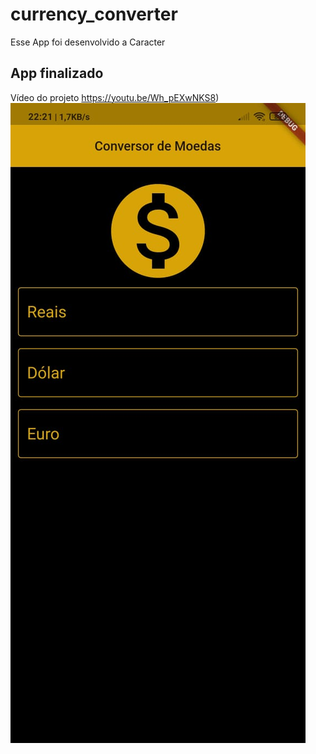 # currency_converter

Esse App foi desenvolvido a Caracter 

## App finalizado
Vídeo do projeto https://youtu.be/Wh_pEXwNKS8) <br>
![](./app-img.jpeg)
